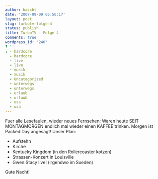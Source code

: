 ```yaml
---
author: bascht
date: '2007-09-09 05:50:17'
layout: post
slug: turbotv-folge-4
status: publish
title: TurboTV - Folge 4
comments: true
wordpress_id: '240'
? ''
: - hardcore
  - hardcore
  - live
  - live
  - musik
  - musik
  - Uncategorized
  - unterwegs
  - unterwegs
  - urlaub
  - urlaub
  - usa
  - usa
---
```


Fuer alle Lesefaulen, wieder neues Fernsehen:
Waren heute SEIT MONTAGMORGEN endlich mal wieder einen KAFFEE
trinken. Morgen ist Packed Day angesagt! Unser Plan:

-   Aufstehn
-   Kirche
-   Kentucky Kingdom (in den Rollercoaster kotzen)
-   Strassen-Konzert in Louisville
-   Gwen Stacy live! (irgendwo im Sueden)

Gute Nacht!


